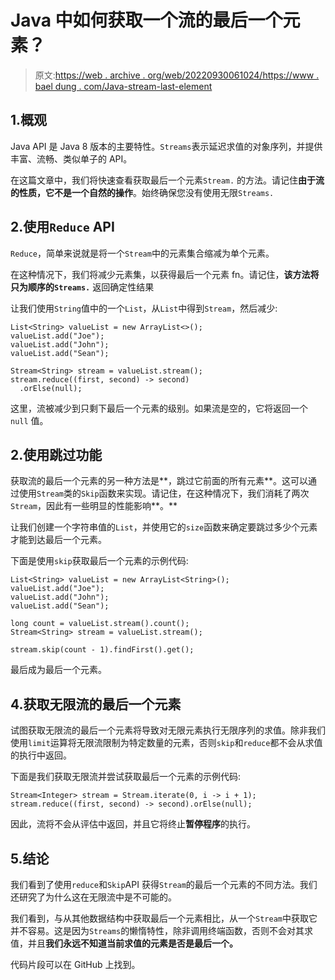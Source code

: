 # Java 中如何获取一个流的最后一个元素？

> 原文:[https://web . archive . org/web/20220930061024/https://www . bael dung . com/Java-stream-last-element](https://web.archive.org/web/20220930061024/https://www.baeldung.com/java-stream-last-element)

## 1.概观

Java API 是 Java 8 版本的主要特性。`Streams`表示延迟求值的对象序列，并提供丰富、流畅、类似单子的 API。

在这篇文章中，我们将快速查看获取最后一个元素`Stream.` 的方法。请记住**由于流的性质，它不是一个自然的操作**。始终确保您没有使用无限`Streams.`

## 2.使用`Reduce` API

`Reduce`，简单来说就是将一个`Stream`中的元素集合缩减为单个元素。

在这种情况下，我们将减少元素集，以获得最后一个元素 fn。请记住，**该方法将只为顺序的`Streams.`** 返回确定性结果

让我们使用`String`值中的一个`List`，从`List`中得到`Stream`，然后减少:

```
List<String> valueList = new ArrayList<>();
valueList.add("Joe");
valueList.add("John");
valueList.add("Sean");

Stream<String> stream = valueList.stream();
stream.reduce((first, second) -> second)
  .orElse(null); 
```

这里，流被减少到只剩下最后一个元素的级别。如果流是空的，它将返回一个`null` 值。

## 2.使用跳过功能

获取流的最后一个元素的另一种方法是**，跳过它前面的所有元素**。这可以通过使用`Stream`类的`Skip`函数来实现。请记住，在这种情况下，我们消耗了两次`Stream`，因此有一些明显的性能影响**。**

让我们创建一个字符串值的`List`，并使用它的`size`函数来确定要跳过多少个元素才能到达最后一个元素。

下面是使用`skip`获取最后一个元素的示例代码:

```
List<String> valueList = new ArrayList<String>();
valueList.add("Joe");
valueList.add("John");
valueList.add("Sean");

long count = valueList.stream().count();
Stream<String> stream = valueList.stream();

stream.skip(count - 1).findFirst().get(); 
```

最后成为最后一个元素。

## 4.获取无限流的最后一个元素

试图获取无限流的最后一个元素将导致对无限元素执行无限序列的求值。除非我们使用`limit`运算将无限流限制为特定数量的元素，否则`skip`和`reduce`都不会从求值的执行中返回。

下面是我们获取无限流并尝试获取最后一个元素的示例代码:

```
Stream<Integer> stream = Stream.iterate(0, i -> i + 1);
stream.reduce((first, second) -> second).orElse(null);
```

因此，流将不会从评估中返回，并且它将终止**暂停程序**的执行。

## 5.结论

我们看到了使用`reduce`和`Skip`API 获得`Stream`的最后一个元素的不同方法。我们还研究了为什么这在无限流中是不可能的。

我们看到，与从其他数据结构中获取最后一个元素相比，从一个`Stream`中获取它并不容易。这是因为`Streams`的懒惰特性，除非调用终端函数，否则不会对其求值，并且**我们永远不知道当前求值的元素是否是最后一个。**

代码片段可以在 GitHub 上找到。